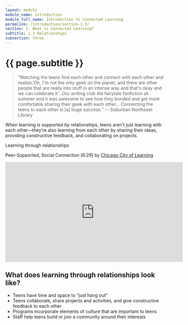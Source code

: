 ```yaml
---
layout: module
module_name: introduction
module_full_name: Introduction to Connected Learning
permalink: /introduction/section-1-3/
section: 1. What is Connected Learning?
subtitle: 1.3 Relationships
subsection: three
---
```


# {{ page.subtitle }}

> “Watching the teens find each other and connect with each other and realize,’Oh, I'm not the only geek on the planet, and there are other people that are really into stuff in an intense way and that's okay and we can celebrate it’...Our writing club did fairytale fanfiction all summer and it was awesome to see how they bonded and got more comfortable sharing their geek with each other... Connecting the teens to each other is [a] huge success.” -- Suburban Northeast Library

When learning is supported by relationships, teens aren’t just learning with each other—they’re also learning from each other by sharing their ideas, providing constructive feedback, and collaborating on projects.

<div class="case_study_box">
  <p class="box-title">Learning through relationships</p>
  <p>Peer-Supported, Social Connection [6:29] by <a href="https://www.youtube.com/channel/UCK3lhPDfexvG10DUROwVVhw" class="external">Chicago City of Learning</a></p>
<iframe width="560" height="315" src="https://www.youtube.com/embed/whc_ZivyEdA" frameborder="0" allow="autoplay; encrypted-media" allowfullscreen></iframe>
  </div>

## What does learning through relationships look like?  
* Teens have time and space to “just hang out”
* Teens collaborate, share projects and activities, and give constructive feedback to each other
* Programs incorporate elements of culture that are important to teens
* Staff help teens build or join a community around their interests
